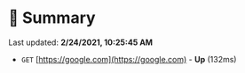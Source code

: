 # 📖 Summary
Last updated: **2/24/2021, 10:25:45 AM**

- `GET` [https://google.com](https://google.com) - **Up** (132ms)
